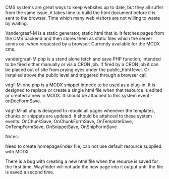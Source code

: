 CMS systems are great ways to keep websites up to date, but they all suffer from the same issue, it takes time to build the html document before it is sent to the browser.  Time which many web visitors are not willing to waste by waiting.

Vandergraaf-M is a static generator, static html that is.  It fetches pages from the CMS backend and then stores them as static files which the server sends out when requested by a browser.  Currently available for the MODX cms.

vandergraaf-M.php is a stand alone fetch and save PHP function, intended to be fired either manually or via a CRON job.  If fired by a CRON job it can be placed out of site from prying eyes under the public_html level.  Or installed above the public level and triggered through a browser call.

vdgf-M-one.php is a MODX snippet intnede to be used as a plug-in.  It is designed to replace or create a single html file when that resource is edited or created a new in MODX.  It should be attached to this system event - onDocFormSave.

vdgf-M-all.php is designed to rebuild all pages whenever the templates, chunks or snippets are updated.  It should be attahced to these system events: OnChunkSave, OnChunkFormSave, OnTemplateSave, OnTempFormSave, OnSnippetSave, OnSnipFormSave

Notes:

Need to create homepage/index file, can not use default resource supplied with MODX.

There is a bug with creating a new html file when the reource is saved for the first time.  Wayfinder will not add the new page into it output until the file is saved a second time.
